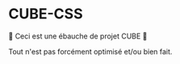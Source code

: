 # CUBE-CSS

:construction: Ceci est une ébauche de projet CUBE :construction:

Tout n'est pas forcément optimisé et/ou bien fait. 
